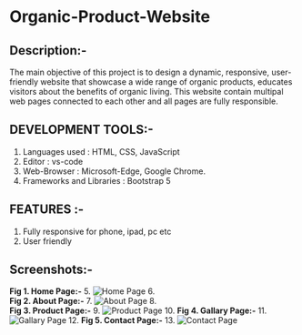 # Organic-Product-Website
## Description:- 
The main objective of this project is to design a dynamic, responsive, user-friendly website that showcase a wide range of organic products, educates visitors about the benefits of organic living. This website contain multipal web pages connected to each other and all pages are fully responsible.
## DEVELOPMENT TOOLS:-
1) Languages used : HTML, CSS, JavaScript
2) Editor : vs-code 
3) Web-Browser : Microsoft-Edge, Google Chrome.
4) Frameworks and Libraries : Bootstrap 5
## FEATURES :-
1) Fully responsive for phone, ipad, pc etc
2) User friendly
## Screenshots:-
**Fig 1. Home Page:-**
5.	![Home Page](https://github.com/manjusha-2910/Organic-Product-Website/assets/130729716/4aa2c675-21c4-4007-aa05-4f9ab47918b6)
6.	
**Fig 2. About Page:-**
7.	![About Page](https://github.com/manjusha-2910/Organic-Product-Website/assets/130729716/36db1b82-928b-4fcf-b3b1-56ef712a589d)
8.	
**Fig 3. Product Page:-**
9.	![Product Page](https://github.com/manjusha-2910/Organic-Product-Website/assets/130729716/11d6e1a3-59a3-41a9-bf7a-a6f6f0c8cf28)
10.	
**Fig 4. Gallary Page:-**
11.	![Gallary Page](https://github.com/manjusha-2910/Organic-Product-Website/assets/130729716/1b36e242-3762-4819-969c-6659963051af)
12.	
**Fig 5. Contact Page:-**
13.	![Contact Page](https://github.com/manjusha-2910/Organic-Product-Website/assets/130729716/06755b55-850a-44fd-b3cb-3081e2c4052f)
